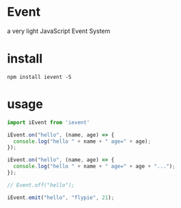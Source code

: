 # Event
a very light JavaScript Event System

# install

```
npm install ievent -S
```

# usage

```javascript
import iEvent from 'ievent'

iEvent.on("hello", (name, age) => {
  console.log("hello " + name + " age=" + age);
});

iEvent.on("hello", (name, age) => {
  console.log("hello " + name + " age=" + age + "...");
});

// Event.off("hello");

iEvent.emit("hello", "flypie", 21);

```
